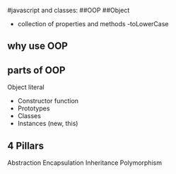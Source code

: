 #javascript and classes:
##OOP
##Object 
- collection of properties and methods
-toLowerCase
## why use OOP
## parts of OOP
Object literal
- Constructor function
- Prototypes
- Classes
- Instances (new, this)
## 4 Pillars 
Abstraction
Encapsulation
Inheritance
Polymorphism
